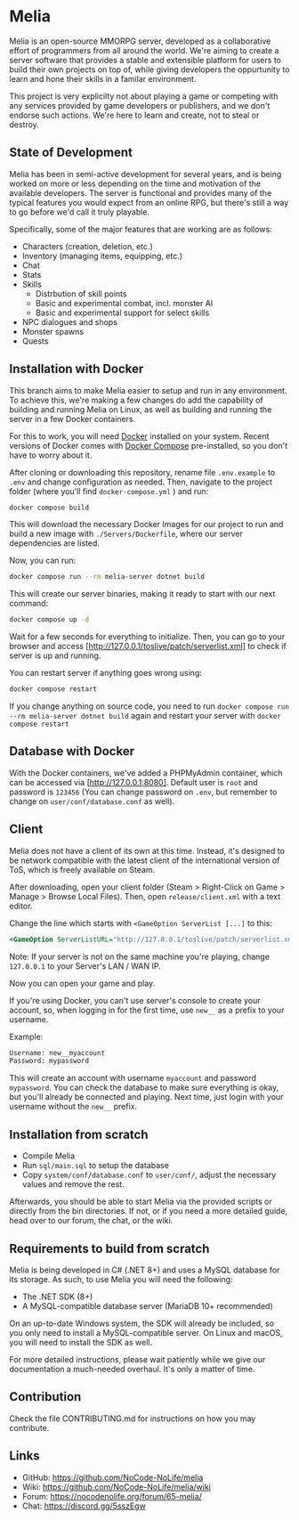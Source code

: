 Melia
=============================================================================

Melia is an open-source MMORPG server, developed as a collaborative effort
of programmers from all around the world. We're aiming to create a server
software that provides a stable and extensible platform for users to build
their own projects on top of, while giving developers the oppurtunity to
learn and hone their skills in a familar environment.

This project is very explicilty not about playing a game or competing
with any services provided by game developers or publishers, and we don't
endorse such actions. We're here to learn and create, not to steal or
destroy.

State of Development
-----------------------------------------------------------------------------

Melia has been in semi-active development for several years, and is
being worked on more or less depending on the time and motivation of
the available developers. The server is functional and provides many
of the typical features you would expect from an online RPG, but
there's still a way to go before we'd call it truly playable.

Specifically, some of the major features that are working are as follows:

- Characters (creation, deletion, etc.)
- Inventory (managing items, equipping, etc.)
- Chat
- Stats
- Skills
  - Distrbution of skill points
  - Basic and experimental combat, incl. monster AI
  - Basic and experimental support for select skills
- NPC dialogues and shops
- Monster spawns
- Quests

Installation with Docker
-----------------------------------------------------------------------------

This branch aims to make Melia easier to setup and run in any environment.
To achieve this, we're making a few changes do add the capability of building
and running Melia on Linux, as well as building and running the server in a
few Docker containers.

For this to work, you will need [Docker](https://docs.docker.com/) installed
on your system. Recent versions of Docker comes with [Docker Compose](https://docs.docker.com/compose/)
pre-installed, so you don't have to worry about it.

After cloning or downloading this repository, rename file `.env.example` to
`.env` and change configuration as needed. Then, navigate to the project folder
(where you'll find `docker-compose.yml` ) and run:

```bash
docker compose build
```

This will download the necessary Docker Images for our project to run and
build a new image with `./Servers/Dockerfile`, where our server dependencies
are listed.

Now, you can run:

```bash
docker compose run --rm melia-server dotnet build
```

This will create our server binaries, making it ready to start with our next
command:

```bash
docker compose up -d
```

Wait for a few seconds for everything to initialize. Then, you can go to your
browser and access [http://127.0.0.1/toslive/patch/serverlist.xml] to check
if server is up and running.

You can restart server if anything goes wrong using:

```bash
docker compose restart
```

If you change anything on source code, you need to run
`docker compose run --rm melia-server dotnet build` again and restart your
server with `docker compose restart`

Database with Docker
-----------------------------------------------------------------------------

With the Docker containers, we've added a PHPMyAdmin container, which can be
accessed via [http://127.0.0.1:8080]. Default user is `root` and password
is `123456` (You can change password on `.env`, but remember to change on
`user/conf/database.conf` as well).

Client
-----------------------------------------------------------------------------

Melia does not have a client of its own at this time. Instead, it's designed
to be network compatible with the latest client of the international
version of ToS, which is freely available on Steam.

After downloading, open your client folder (Steam > Right-Click on Game >
Manage > Browse Local Files). Then, open `release/client.xml` with a text
editor.

Change the line which starts with `<GameOption ServerList [...]` to this:

```xml
<GameOption ServerListURL="http://127.0.0.1/toslive/patch/serverlist.xml" StaticConfigURL="http://127.0.0.1/toslive/patch/" NewAccountURL="http://127.0.0.1/" PaymentURL="http://127.0.0.1/" LoadingImgURL="http://127.0.0.1/toslive/patch/loadingimg/" LoadingImgCount="10"/>
```

Note: If your server is not on the same machine you're playing, change
`127.0.0.1` to your Server's LAN / WAN IP.

Now you can open your game and play.

If you're using Docker, you can't use server's console to create your
account, so, when logging in for the first time, use `new__` as a prefix
to your username.

Example:

```bash
Username: new__myaccount
Password: mypassword
```

This will create an account with username `myaccount` and password
`mypassword`. You can check the database to make sure everything is okay,
but you'll already be connected and playing. Next time, just login with
your username without the `new__` prefix.

Installation from scratch
-----------------------------------------------------------------------------

- Compile Melia
- Run `sql/main.sql` to setup the database
- Copy `system/conf/database.conf` to `user/conf/`,
  adjust the necessary values and remove the rest.

Afterwards, you should be able to start Melia via the provided scripts or
directly from the bin directories. If not, or if you need a more detailed
guide, head over to our forum, the chat, or the wiki.

Requirements to build from scratch
-----------------------------------------------------------------------------

Melia is being developed in C# (.NET 8+) and uses a MySQL database for
its storage. As such, to use Melia you will need the following:

- The .NET SDK (8+)
- A MySQL-compatible database server (MariaDB 10+ recommended)

On an up-to-date Windows system, the SDK will already be included,
so you only need to install a MySQL-compatible server. On Linux and
macOS, you will need to install the SDK as well.

For more detailed instructions, please wait patiently while we give
our documentation a much-needed overhaul. It's only a matter of time.

Contribution
-----------------------------------------------------------------------------

Check the file CONTRIBUTING.md for instructions on how you may contribute.

Links
-----------------------------------------------------------------------------

- GitHub: https://github.com/NoCode-NoLife/melia
- Wiki: https://github.com/NoCode-NoLife/melia/wiki
- Forum: https://nocodenolife.org/forum/65-melia/
- Chat: https://discord.gg/5sszEgw
